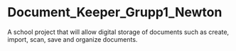 # Document_Keeper_Grupp1_Newton
A school project that will allow digital storage of documents such as create, import, scan, save and organize documents.  
